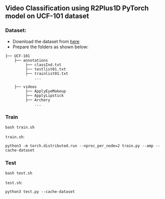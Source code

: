 ## Video Classification using R2Plus1D PyTorch model on UCF-101 dataset


### Dataset:
- Download the dataset from [here](https://www.crcv.ucf.edu/research/data-sets/ucf101/)
- Prepare the folders as shown below:

```
├── UCF-101 
    ├── annotations
         ├── classInd.txt
         ├── testlist01.txt
         ├── trainlist01.txt
             ...
          
    ├── videos
         ├── ApplyEyeMakeup
         ├── ApplyLipstick
         ├── Archery
             ...
```

### Train
```commandline
bash train.sh
```
`train.sh`:
```
python3 -m torch.distributed.run --nproc_per_node=2 train.py --amp --cache-dataset
```

### Test
```commandline
bash test.sh
```
`test.sh`:
```
python3 test.py --cache-dataset
```
